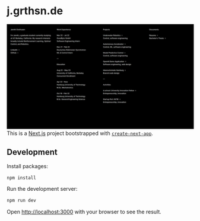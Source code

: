 # j.grthsn.de
![](https://github.com/j4nn1k/grthsn/blob/master/preview.png?raw=true)
This is a [Next.js](https://nextjs.org/) project bootstrapped with [`create-next-app`](https://github.com/vercel/next.js/tree/canary/packages/create-next-app).

## Development
Install packages:
```
npm install
```

Run the development server:

```bash
npm run dev
```

Open [http://localhost:3000](http://localhost:3000) with your browser to see the result.
